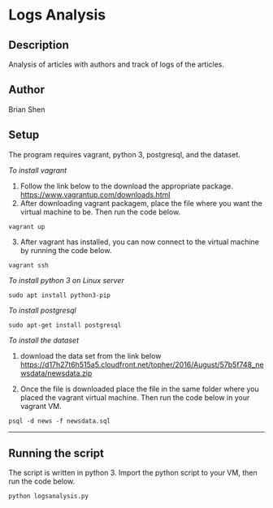 Logs Analysis
===

Description
---
Analysis of articles with authors and track of logs of the articles.

Author
---
Brian Shen

Setup
---

The program requires vagrant, python 3, postgresql, and the dataset.

*To install vagrant* 
1. Follow the link below to the download the appropriate package.
https://www.vagrantup.com/downloads.html
2. After downloading vagrant packagem, place the file where you want the virtual machine to be. Then run the code below.
```
vagrant up
```
3. After vagrant has installed, you can now connect to the virtual machine by running the code below.
```
vagrant ssh
```

*To install python 3 on Linux server*
```
sudo apt install python3-pip
```

*To install postgresql*
```
sudo apt-get install postgresql
```

*To install the dataset*
1. download the data set from the link below
https://d17h27t6h515a5.cloudfront.net/topher/2016/August/57b5f748_newsdata/newsdata.zip

2. Once the file is downloaded place the file in the same folder where you placed the vagrant virtual machine. 
Then run the code below in your vagrant VM.
```
psql -d news -f newsdata.sql
```
---

Running the script
---
The script is written in python 3. Import the python script to your VM, then run the code below.
```
python logsanalysis.py
```

